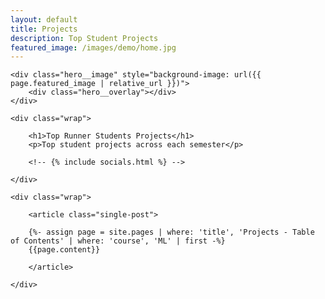 ```yaml
---
layout: default
title: Projects
description: Top Student Projects
featured_image: /images/demo/home.jpg
---
```


<section class="hero">

	<div class="hero__image" style="background-image: url({{ page.featured_image | relative_url }})">
		<div class="hero__overlay"></div>
	</div>

	<div class="wrap">

		<h1>Top Runner Students Projects</h1>
		<p>Top student projects across each semester</p>

		<!-- {% include socials.html %} -->

	</div>

</section>

<!-- <section class="listing">

	<div class="wrap">

		{% for project in site.projects reversed %}

		<article class="post">

			<div class="post__image-wrap">
				<div class="post__image" style="background-image: url({{ project.featured_image | relative_url }})"></div>
			</div>

			<div class="post__content-wrap">
				<div class="post__content">
					<h2 class="post__title"><a href="{{ project.url | relative_url }}">{{ project.title }}</a></h2>
					<p class="post__subtitle">{{ project.subtitle }}</p>
					<p class="post__description">{{ project.description }}</p>
				</div150px )150px )>
			</div>

		</article>

		{% endfor %}

	</div>

</section> -->

<section class="single">

	<div class="wrap">

		<article class="single-post">

		{%- assign page = site.pages | where: 'title', 'Projects - Table of Contents' | where: 'course', 'ML' | first -%}
		{{page.content}}

		</article>

	</div>

</section>